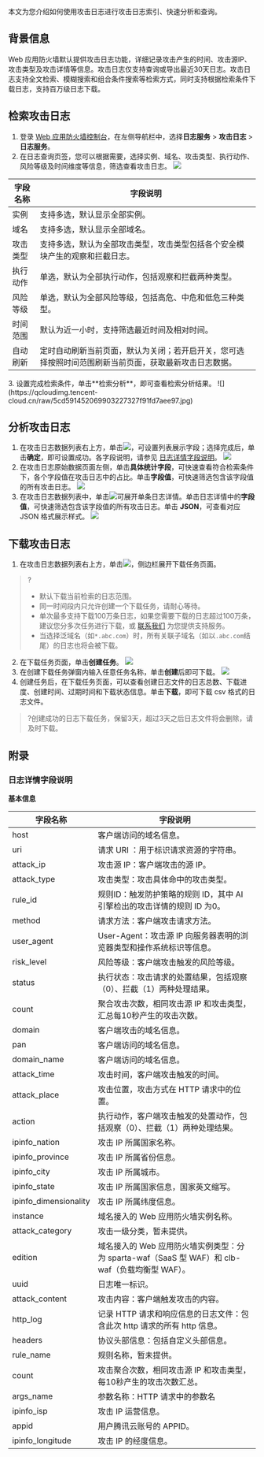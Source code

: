 本文为您介绍如何使用攻击日志进行攻击日志索引、快速分析和查询。

## 背景信息
Web 应用防火墙默认提供攻击日志功能，详细记录攻击产生的时间、攻击源IP、攻击类型及攻击详情等信息。攻击日志仅支持查询或导出最近30天日志。攻击日志支持全文检索、模糊搜索和组合条件搜索等检索方式，同时支持根据检索条件下载日志，支持百万级日志下载。

## 检索攻击日志
1. 登录 [Web 应用防火墙控制台](https://console.cloud.tencent.com/guanjia/tea-overview)，在左侧导航栏中，选择**日志服务** > **攻击日志** > **日志服务**。
2. 在日志查询页签，您可以根据需要，选择实例、域名、攻击类型、执行动作、风险等级及时间维度等信息，筛选查看攻击日志。
![](https://qcloudimg.tencent-cloud.cn/raw/8eab8c3f9b2d380497a15860390904d6.jpg)
<table>
<thead>
<tr>
<th>字段名称</th>
<th>字段说明</th>
</tr>
</thead>
<tbody><tr>
<td>实例</td>
<td>支持多选，默认显示全部实例。</td>
</tr>
<tr>
<td>域名</td>
<td>支持多选，默认显示全部域名。</td>
</tr>
<tr>
<td>攻击类型</td>
<td>支持多选，默认为全部攻击类型，攻击类型包括各个安全模块产生的观察和拦截日志。</td>
</tr>
<tr>
<td>执行动作</td>
<td>单选，默认为全部执行动作，包括观察和拦截两种类型。</td>
</tr>
<tr>
<td>风险等级</td>
<td>单选，默认为全部风险等级，包括高危、中危和低危三种类型。</td>
</tr>
<tr>
<td>时间范围</td>
<td>默认为近一小时，支持筛选最近时间及相对时间。</td>
</tr>
<tr>
<td>自动刷新</td>
<td>定时自动刷新当前页面，默认为关闭；若开启开关，您可选择按照时间范围刷新当前页面，获取最新攻击日志数据。</td>
</tr>
</tbody></table>
3. 设置完成检索条件，单击**检索分析**，即可查看检索分析结果。
![](https://qcloudimg.tencent-cloud.cn/raw/5cd591452069903227327f91fd7aee97.jpg)

## 分析攻击日志
1. 在攻击日志数据列表右上方，单击![](https://qcloudimg.tencent-cloud.cn/raw/8bffb5990a879012658595e32fd8a887.png)，可设置列表展示字段；选择完成后，单击**确定**，即可设置成功。各字段说明，请参见 [日志详情字段说明](#Log)。
![](https://qcloudimg.tencent-cloud.cn/raw/436281dd630e6dd59128351ef3b5526c.jpg)
2. 在攻击日志原始数据页面左侧，单击**具体统计字段**，可快速查看符合检索条件下，各个字段值在攻击日志中的占比。单击**字段值**，可快速筛选包含该字段值的所有攻击日志。
![](https://qcloudimg.tencent-cloud.cn/raw/26d8bf070512e2a9df69089c32eae99e.jpg)
3. 在攻击日志数据列表中，单击![](https://qcloudimg.tencent-cloud.cn/raw/9ce952ad4f02b8364bcc31fee5b62aa9.png)可展开单条日志详情。单击日志详情中的**字段值**，可快速筛选包含该字段值的所有攻击日志。单击 **JSON**，可查看对应 JSON 格式展示样式。
![](https://qcloudimg.tencent-cloud.cn/raw/1b2da0c192a45234b026c3ef402f26ab.jpg)



## 下载攻击日志
1. 在攻击日志数据列表右上方，单击![](https://qcloudimg.tencent-cloud.cn/raw/b15f749201069e6aacb5d3c788da0176.png)，侧边栏展开下载任务页面。
>?
>- 默认下载当前检索的日志范围。
>- 同一时间段内只允许创建一个下载任务，请耐心等待。
>- 单次最多支持下载100万条日志，如果您需要下载的日志超过100万条，建议您分多次任务进行下载，或 [联系我们](https://cloud.tencent.com/act/event/connect-service) 为您提供支持服务。
>- 当选择泛域名（如`*.abc.com`）时，所有关联子域名（如以`.abc.com`结尾）的日志也将会被下载。
>
2. 在下载任务页面，单击**创建任务**。
![](https://qcloudimg.tencent-cloud.cn/raw/83b7d847cbd6a038886d2c9e7ca9c6cc.jpg)
3. 在创建下载任务弹窗内输入任意任务名称，单击**创建**后即可下载。
![](https://qcloudimg.tencent-cloud.cn/raw/519b4a23c54d83bf766844a313d38df7.jpg)
4. 创建任务后，在下载任务页面，可以查看创建日志文件的日志总数、下载进度、创建时间、过期时间和下载状态信息。单击**下载**，即可下载 csv 格式的日志文件。
>?创建成功的日志下载任务，保留3天，超过3天之后日志文件将会删除，请及时下载。
>
## 附录

[](id:Log)
### 日志详情字段说明
**基本信息**

<table>
<thead>
<tr>
<th width="20%">字段名称</th>
<th>字段说明</th>
</tr>
</thead>
<tbody><tr>
<td>host</td>
<td>客户端访问的域名信息。</td>
</tr>
<tr>
<td>uri</td>
<td>请求 URI ：用于标识请求资源的字符串。</td>
</tr>
<tr>
<td>attack_ip</td>
<td>攻击源 IP：客户端攻击的源 IP。</td>
</tr>
<tr>
<td>attack_type</td>
<td>攻击类型：攻击具体命中的攻击类型。</td>
</tr>
<tr>
<td>rule_id</td>
<td>规则ID：触发防护策略的规则 ID，其中 AI 引擎检出的攻击详情的规则 ID 为0。</td>
</tr>
<tr>
<td>method</td>
<td>请求方法：客户端攻击请求方法。</td>
</tr>
<tr>
<td>user_agent</td>
<td>User-Agent：攻击源 IP 向服务器表明的浏览器类型和操作系统标识等信息。</td>
</tr>
<tr>
<td>risk_level</td>
<td>风险等级：客户端攻击触发的风险等级。</td>
</tr>
<tr>
<td>status</td>
<td>执行状态：攻击请求的处置结果，包括观察（0）、拦截（1）两种处理结果。</td>
</tr>
<tr>
<td>count</td>
<td>聚合攻击次数，相同攻击源 IP 和攻击类型，汇总每10秒产生的攻击次数。</td>
</tr>
<tr>
<td>domain</td>
<td>客户端攻击的域名信息。</td>
</tr>
<tr>
<td>pan</td>
<td>客户端访问的域名信息。</td>
</tr>
<tr>
<td>domain_name</td>
<td>客户端访问的域名信息。</td>
</tr>
<tr>
<td>attack_time</td>
<td>攻击时间，客户端攻击触发的时间。</td>
</tr>
<tr>
<td>attack_place</td>
<td>攻击位置，攻击方式在 HTTP 请求中的位置。</td>
</tr>
<tr>
<td>action</td>
<td>执行动作，客户端攻击触发的处置动作，包括观察（0）、拦截（1）两种处理结果。</td>
</tr>
<tr>
<td>ipinfo_nation</td>
<td>攻击 IP 所属国家名称。</td>
</tr>
<tr>
<td>ipinfo_province</td>
<td>攻击 IP 所属省份信息。</td>
</tr>
<tr>
<td>ipinfo_city</td>
<td>攻击 IP 所属城市。</td>
</tr>
<tr>
<td>ipinfo_state</td>
<td>攻击 IP 所属国家信息，国家英文缩写。</td>
</tr>
<tr>
<td>ipinfo_dimensionality</td>
<td>攻击 IP 所属纬度信息。</td>
</tr>
<tr>
<td>instance</td>
<td>域名接入的 Web 应用防火墙实例名称。</td>
</tr>
<tr>
<td>attack_category</td>
<td>攻击一级分类，暂未提供。</td>
</tr>
<tr>
<td>edition</td>
<td>域名接入的 Web 应用防火墙实例类型：分为 sparta-waf（SaaS 型 WAF）和 clb-waf（负载均衡型 WAF）。</td>
</tr>
<tr>
<td>uuid</td>
<td>日志唯一标识。</td>
</tr>
<tr>
<td>attack_content</td>
<td>攻击内容：客户端触发攻击的内容。</td>
</tr>
<tr>
<td>http_log</td>
<td>记录 HTTP 请求和响应信息的日志文件：包含此次 http 请求的所有 http 信息。</td>
</tr>
<tr>
<td>headers</td>
<td>协议头部信息：包括自定义头部信息。</td>
</tr>
<tr>
<td>rule_name</td>
<td>规则名称，暂未提供。</td>
</tr>
<tr>
<td>count</td>
<td>攻击聚合次数，相同攻击源 IP 和攻击类型，每10秒产生的攻击次数汇总。</td>
</tr>
<tr>
<td>args_name</td>
<td>参数名称：HTTP 请求中的参数名</td>
</tr>
<tr>
<td>ipinfo_isp</td>
<td>攻击 IP 运营信息。</td>
</tr>
<tr>
<td>appid</td>
<td>用户腾讯云账号的 APPID。</td>
</tr>
<tr>
<td>ipinfo_longitude</td>
<td>攻击 IP 的经度信息。</td>
</tr>
</tbody></table>
